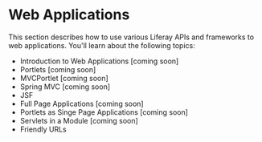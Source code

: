 # Web Applications [](id=web-applications)

This section describes how to use various Liferay APIs and frameworks to web
applications. You'll learn about the following topics: 

- Introduction to Web Applications [coming soon]
- Portlets [coming soon]
- MVCPortlet [coming soon]
- Spring MVC [coming soon]
- JSF
- Full Page Applications [coming soon]
- Portlets as Singe Page Applications [coming soon]
- Servlets in a Module [coming soon]
- Friendly URLs

